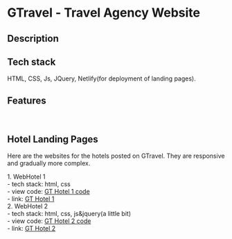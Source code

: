 # GTravel - Travel Agency Website

<h2>Description</h2>
<!-- <p> This is a travel agency website that also includes a few hotel websites made by me.</p> -->

<h2>Tech stack</h2>
HTML, CSS, Js, JQuery, Netlify(for deployment of landing pages).
<br/>
<h2>Features</h2>
<!-- 
- User can see available Hotels by: destionation, start-end date and room size
- Admin = can add, update, remove hotels
- Users can leave reviews
- Users can book rooms for a hotel
- Hotel User - can add: description, facilities, location, rooms + prices, contact info, pictures 
-->
<br/>
<h2>Hotel Landing Pages</h2>
<p>Here are the websites for the hotels posted on GTravel.
They are responsive and gradually more complex.</p>
1. WebHotel 1 <br/>
- tech stack: html, css <br/>
- view code: <a href="https://github.com/Gulin7/travel-agency-website/tree/main/hotel-layout-1"> GT Hotel 1 code</a> <br/>
- link: <a href="https://gt-hotel-1.netlify.app/">GT Hotel 1</a> <br/>
2. WebHotel 2 <br/>
- tech stack: html, css, js&jquery(a little bit) <br/>
- view code: <a href="https://github.com/Gulin7/travel-agency-website/tree/main/hotel-layout-2">GT Hotel 2 code</a> <br/>
- link: <a href="https://gt-hotel-2.netlify.app/">GT Hotel 2</a> </br>
